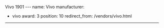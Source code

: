 Vivo 1901 ---
name: Vivo
manufacturer:
  - vivo
award: 3
position: 10
redirect_from: /vendors/vivo.html

---
